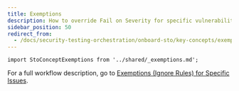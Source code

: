 ```yaml
---
title: Exemptions
description: How to override Fail on Severity for specific vulnerabilities
sidebar_position: 50
redirect_from:
  - /docs/security-testing-orchestration/onboard-sto/key-concepts/exemptions
---
```



```mdx-code-block
import StoConceptExemptions from '../shared/_exemptions.md';
```

<StoConceptExemptions />

For a full workflow description, go to [Exemptions (Ignore Rules) for Specific Issues](/docs/security-testing-orchestration/use-sto/stop-builds-based-on-scan-results/exemption-workflows).